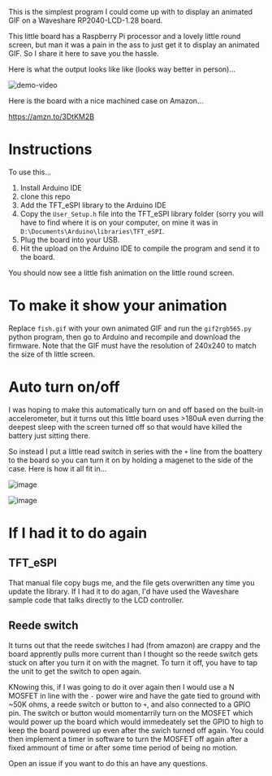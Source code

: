 This is the simplest program I could come up with to display an animated GIF on a Waveshare RP2040-LCD-1.28 board. 

This little board has a Raspberry Pi processor and a lovely little round screen, but man it was a pain in the ass to just get it to display an animated GIF. So I share it here to save you the hassle. 

Here is what the output looks like like (looks way better in person)...

![demo-video](https://github.com/user-attachments/assets/7c49d435-9519-40cc-b937-ecdecb8ef737)

Here is the board with a nice machined case on Amazon...

https://amzn.to/3DtKM2B

# Instructions

To use this...
1. Install Arduino IDE
2. clone this repo
3. Add the TFT_eSPI library to the Arduino IDE
4. Copy the `User_Setup.h` file into the TFT_eSPI library folder (sorry you will have to find where it is on your computer, on mine it was in `D:\Documents\Arduino\libraries\TFT_eSPI`.
5. Plug the board into your USB.
6. Hit the upload on the Arduino IDE to compile the program and send it to the board.

You should now see a little fish animation on the little round screen. 

# To make it show your animation

Replace `fish.gif` with your own animated GIF and run the `gif2rgb565.py` python program, then go to Arduino and recompile and download the firmware. Note that the GIF must have the resolution of 240x240 to match the size of th little screen. 

# Auto turn on/off

I was hoping to make this automatically turn on and off based on the built-in accelerometer, but it turns out this little board uses >180uA even durring the deepest sleep with the screen turned off so that 
would have killed the battery just sitting there.

So instead I put a little read switch in series with the `+` line from the boattery to the board so you can turn it on by holding a magenet to the side of the case. Here is how it all fit in...

![image](https://github.com/user-attachments/assets/520d1cb9-db65-45ec-9608-90a54d1038b8)

![image](https://github.com/user-attachments/assets/b490c9cb-0142-49b6-9a04-a6b7dcc08041)

# If I had it to do again

## TFT_eSPI

That manual file copy bugs me, and the file gets overwritten any time you update the library. If I had it to do agan, I'd have used the Waveshare sample code that talks directly to the LCD controller.

## Reede switch

It turns out that the reede switches I had (from amazon) are crappy and the board apprently pulls more current than I thought so the reede switch gets stuck on after you turn it on with the magnet. To turn it off, you have to tap the unit to get the switch to open again.

KNowing this, if I was going to do it over again then I would use a N MOSFET in line with the `-` power wire and have the gate tied to ground with ~50K ohms, a reede switch or button to `+`, and also connected to a GPIO pin. The switch or button would
momentarrily turn on the MOSFET which would power up the board which would immedeately set the GPIO to high to keep the board powered up even after the swich turned off again. You could then implement a timer in software to turn the MOSFET off again after a fixed ammount of time 
or after some time period of being no motion. 

Open an issue if you want to do this an have any questions. 
